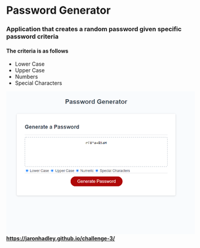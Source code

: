 # Password Generator
### Application that creates a random password given specific password criteria
#### The criteria is as follows
* Lower Case
* Upper Case
* Numbers
* Special Characters

**![Page View](/develop/page.png)https://jaronhadley.github.io/challenge-3/**
